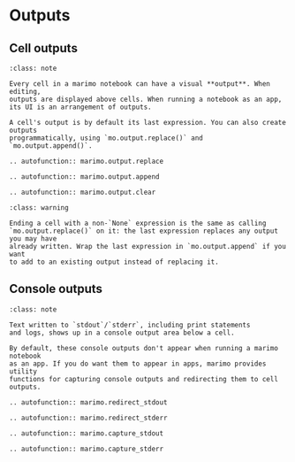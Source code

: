 # Outputs

## Cell outputs

```{admonition} Cell outputs
:class: note

Every cell in a marimo notebook can have a visual **output**. When editing,
outputs are displayed above cells. When running a notebook as an app,
its UI is an arrangement of outputs.

A cell's output is by default its last expression. You can also create outputs
programmatically, using `mo.output.replace()` and `mo.output.append()`.
```

```{eval-rst}
.. autofunction:: marimo.output.replace
```

```{eval-rst}
.. autofunction:: marimo.output.append
```

```{eval-rst}
.. autofunction:: marimo.output.clear
```

```{admonition} Last expression replaces existing output
:class: warning

Ending a cell with a non-`None` expression is the same as calling
`mo.output.replace()` on it: the last expression replaces any output you may have
already written. Wrap the last expression in `mo.output.append` if you want
to add to an existing output instead of replacing it.
```

## Console outputs

```{admonition} Console outputs
:class: note

Text written to `stdout`/`stderr`, including print statements
and logs, shows up in a console output area below a cell.

By default, these console outputs don't appear when running a marimo notebook
as an app. If you do want them to appear in apps, marimo provides utility
functions for capturing console outputs and redirecting them to cell outputs.
```

```{eval-rst}
.. autofunction:: marimo.redirect_stdout
```

```{eval-rst}
.. autofunction:: marimo.redirect_stderr
```

```{eval-rst}
.. autofunction:: marimo.capture_stdout
```

```{eval-rst}
.. autofunction:: marimo.capture_stderr
```
